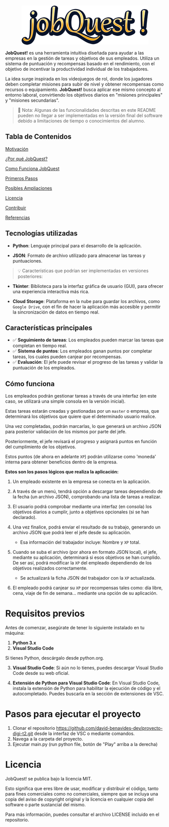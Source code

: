 <p align="center"><img alt="jobQuest" src="./assets/readme-header.png"/></p>

**JobQuest!** es una herramienta intuitiva diseñada para ayudar a las empresas en la gestión de tareas y objetivos de sus empleados. Utiliza un sistema de puntuación y recompensas basado en el rendimiento, con el objetivo de incentivar la productividad individual de los trabajadores.

La idea surge inspirada en los videojuegos de rol, donde los jugadores deben completar misiones para subir de nivel y obtener recompensas como recursos o equipamiento. **JobQuest!** busca aplicar ese mismo concepto al entorno laboral, convirtiendo los objetivos diarios en "misiones principales" y "misiones secundarias".

> 📝 Nota: Algunas de las funcionalidades descritas en este README pueden no llegar a ser implementadas en la versión final del 
> software debido a limitaciones de tiempo o conocimientos del alumno.

## Tabla de Contenidos

[Motivación](#motivacion)

[¿Por qué JobQuest?](#porque-jobquest)

[Como Funciona JobQuest](#como-funciona-jobquest)

[Primeros Pasos](#primeros-pasos)

[Posibles Ampliaciones](#posiblers-ampliaciones)

[Licencia](#licencia)

[Contribuir](#contribuir)

[Referencias](#referencias)


## Tecnologías utilizadas

- **Python**: Lenguaje principal para el desarrollo de la aplicación.

- **JSON**: Formato de archivo utilizado para almacenar las tareas y puntuaciones.

> 💡 Características que podrían ser implementadas en versiones posteriores:

- **Tkinter**: Biblioteca para la interfaz gráfica de usuario (GUI), para ofrecer una experiencia interactiva más rica.

- **Cloud Storage**: Plataforma en la nube para guardar los archivos, como `Google Drive`, con el fin de hacer la aplicación más accesible y permitir la sincronización de datos en tiempo real.

## Características principales

- ✅ **Seguimiento de tareas**: Los empleados pueden marcar las tareas que completan en tiempo real.
- ✅ **Sistema de puntos**: Los empleados ganan puntos por completar tareas, los cuales pueden canjear por recompensas.
- ✅ **Evaluación**: El jefe puede revisar el progreso de las tareas y validar la puntuación de los empleados.

## Cómo funciona

Los empleados podrán gestionar tareas a través de una interfaz (en este caso, se utilizará una simple consola en la versión inicial).

Estas tareas estarán creadas y gestionadas por un `master` o empresa, que determinará los objetivos que quiere que el determinado usuario realice.

Una vez completadas, podrán marcarlas, lo que generará un archivo JSON para posterior validación de los mismos por parte del jefe.

Posteriormente, el jefe revisará el progreso y asignará puntos en función del cumplimiento de los objetivos. 

Estos puntos (de ahora en adelante `XP`) podrán utilizarse como 'moneda' interna para obtener beneficios dentro de la empresa.

**Estos son los pasos lógicos que realiza la aplicación:**

1. Un empleado existente en la empresa se conecta en la aplicación.

2. A través de un menú, tendrá opción a descargar tareas dependiendo de la fecha (un archivo JSON), comprobando una lista de tareas a realizar.

3. El usuario podrá comprobar mediante una interfaz (en consola) los objetivos diarios a cumplir, junto a objetivos opcionales (si se han declarado).

4. Una vez finalice, podrá enviar el resultado de su trabajo, generando un archivo JSON que podrá leer el jefe desde su aplicación.
    - Esa información del trabajador incluye: Nombre y `XP` total.

5. Cuando se suba el archivo (por ahora en formato JSON local), el jefe, mediante su aplicación, determinará si esos objetivos se han cumplido. De ser así, podrá modificar la `XP` del empleado dependiendo de los objetivos realizados correctamente.
    - Se actualizará la ficha JSON del trabajador con la `XP` actualizada.

6. El empleado podrá canjear su `XP` por recompensas tales como: día libre, cena, viaje de fin de semana... mediante una opción de su aplicación.

# Requisitos previos

Antes de comenzar, asegúrate de tener lo siguiente instalado en tu máquina:

1. **Python 3.x**
2. **Visual Studio Code**
    
Si tienes Python, descárgalo desde python.org.

3. **Visual Studio Code**: Si aún no lo tienes, puedes descargar Visual Studio Code desde su web oficial.

4. **Extensión de Python para Visual Studio Code**: En Visual Studio Code, instala la extensión de Python para habilitar la ejecución de código y el autocompletado. Puedes buscarla en la sección de extensiones de VSC.

# Pasos para ejecutar el proyecto

1. Clonar el repositorio https://github.com/david-benavides-dev/proyecto-digi-t2.git desde la interfaz de VSC o mediante comandos.
2. Navega a la carpeta del proyecto.
3. Ejecutar main.py (run python file, botón de "Play" arriba a la derecha)

# Licencia
JobQuest! se publica bajo la licencia MIT.

Esto significa que eres libre de usar, modificar y distribuir el código, tanto para fines comerciales como no comerciales, siempre que se incluya una copia del aviso de copyright original y la licencia en cualquier copia del software o parte sustancial del mismo.

Para más información, puedes consultar el archivo LICENSE incluido en el repositorio.
